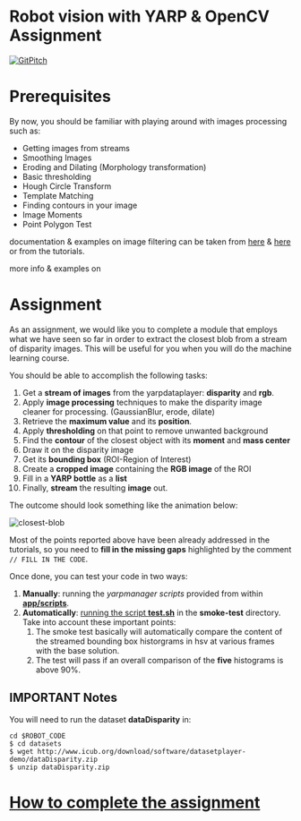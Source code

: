 Robot vision with YARP & OpenCV Assignment
==========================

[![GitPitch](https://gitpitch.com/assets/badge.svg)](https://gitpitch.com/vvv-school/assignment_closest-blob/master?grs=github&t=moon)

# Prerequisites
By now, you should be familiar with playing around with images processing such as:
- Getting images from streams
- Smoothing Images
- Eroding and Dilating (Morphology transformation)
- Basic thresholding
- Hough Circle Transform
- Template Matching
- Finding contours in your image
- Image Moments
- Point Polygon Test

documentation & examples on image filtering can be taken from [here](http://docs.opencv.org/3.1.0/d4/d86/group__imgproc__filter.html) & [here](http://docs.opencv.org/2.4/doc/tutorials/imgproc/table_of_content_imgproc/table_of_content_imgproc.html) or from the tutorials. 

more info & examples on 

# Assignment
As an assignment, we would like you to complete a module that employs what we have seen so far in order to extract the closest blob from a stream of disparity images. This will be useful for you when you will do the machine learning course.

You should be able to accomplish the following tasks:

1. Get a **stream of images** from the yarpdataplayer: **disparity** and **rgb**.
1. Apply **image processing** techniques to make the disparity image cleaner for processing. (GaussianBlur, erode, dilate)
1. Retrieve the **maximum value** and its **position**.
1. Apply **thresholding** on that point to remove unwanted background
1. Find the **contour** of the closest object with its **moment** and **mass center**
1. Draw it on the disparity image
1. Get its **bounding box** (ROI-Region of Interest)
1. Create a **cropped image** containing the **RGB image** of the ROI
1. Fill in a **YARP bottle** as a **list**
1. Finally, **stream** the resulting **image** out.

The outcome should look something like the animation below:

![closest-blob](/misc/assignment.gif)

Most of the points reported above have been already addressed in the tutorials, so you need to **fill in the missing gaps** highlighted by the comment `// FILL IN THE CODE`.

Once done, you can test your code in two ways:

1. **Manually**: running the _yarpmanager scripts_ provided from within [**app/scripts**](./app/scripts).
1. **Automatically**: [running the script **test.sh**](https://github.com/vvv-school/vvv-school.github.io/blob/master/instructions/how-to-run-smoke-tests.md) in the **smoke-test** directory. Take into account these important points:
    1. The smoke test basically will automatically compare the content of the streamed bounding box historgrams in hsv at various frames with the base solution.
    1. The test will pass if an overall comparison of the **five** histograms is above 90%.

## IMPORTANT Notes

You will need to run the dataset **dataDisparity** in:
```
cd $ROBOT_CODE
$ cd datasets
$ wget http://www.icub.org/download/software/datasetplayer-demo/dataDisparity.zip
$ unzip dataDisparity.zip
```
# [How to complete the assignment](https://github.com/vvv-school/vvv-school.github.io/blob/master/instructions/how-to-complete-assignments.md)
